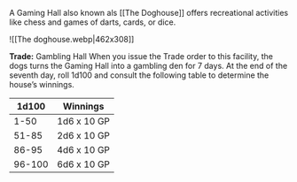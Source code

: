 A Gaming Hall also known als [[The Doghouse]] offers recreational activities like chess and games of darts, cards, or dice.

![[The doghouse.webp|462x308]]

**Trade:** Gambling Hall When you issue the Trade order to this facility, the dogs turns the Gaming Hall into a gambling den for 7 days. At the end of the seventh day, roll 1d100 and consult the following table to determine the house’s winnings.

| 1d100  | Winnings    |
| ------ | ----------- |
| 1-50   | 1d6 x 10 GP |
| 51-85  | 2d6 x 10 GP |
| 86-95  | 4d6 x 10 GP |
| 96-100 | 6d6 x 10 GP |

